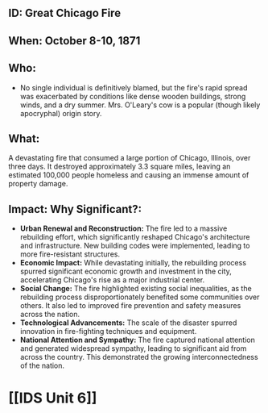 ## ID: Great Chicago Fire

## When: October 8-10, 1871

## Who: 
* No single individual is definitively blamed, but the fire's rapid spread was exacerbated by conditions like dense wooden buildings, strong winds, and a dry summer.  Mrs. O'Leary's cow is a popular (though likely apocryphal) origin story.

## What: 
A devastating fire that consumed a large portion of Chicago, Illinois, over three days.  It destroyed approximately 3.3 square miles, leaving an estimated 100,000 people homeless and causing an immense amount of property damage.

## Impact: Why Significant?:
* **Urban Renewal and Reconstruction:** The fire led to a massive rebuilding effort, which significantly reshaped Chicago's architecture and infrastructure.  New building codes were implemented, leading to more fire-resistant structures.
* **Economic Impact:** While devastating initially, the rebuilding process spurred significant economic growth and investment in the city, accelerating Chicago's rise as a major industrial center.
* **Social Change:** The fire highlighted existing social inequalities, as the rebuilding process disproportionately benefited some communities over others. It also led to improved fire prevention and safety measures across the nation.
* **Technological Advancements:** The scale of the disaster spurred innovation in fire-fighting techniques and equipment.
* **National Attention and Sympathy:** The fire captured national attention and generated widespread sympathy, leading to significant aid from across the country.  This demonstrated the growing interconnectedness of the nation.


# [[IDS Unit 6]]